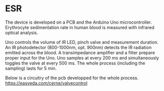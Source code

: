 # ESR
The device is developed on a PCB and the Arduino Uno microcontroller. Erythrocyte sedimentation rate in human blood is measured with infrared optical analysis.

Uno controls the volume of IR LED, pinch valve and measurement duration. An IR photodetector (800-1000nm, opt. 900nm) detects the IR radiation emitted across the blood. A transimpedance amplifier and a filter prepare proper input for the Uno. Uno samples at every 200 ms and simultaneously toggles the valve at every 500 ms. The whole process (including the sampling) lasts for 5 min.

Below is a circuitry of the pcb developped for the whole process.
https://easyeda.com/cerne/valvecontrol
